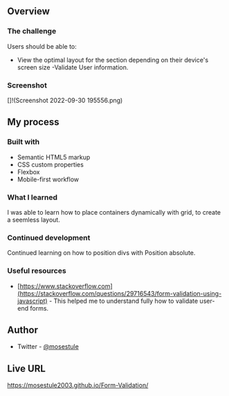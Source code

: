 
## Overview

### The challenge

Users should be able to:

- View the optimal layout for the section depending on their device's screen size
-Validate User information.
### Screenshot

[]!(Screenshot 2022-09-30 195556.png)


## My process

### Built with

- Semantic HTML5 markup
- CSS custom properties
- Flexbox
- Mobile-first workflow

### What I learned

I was able to learn how to place containers dynamically with grid, to create a seemless layout.

### Continued development

Continued learning on how to position divs with Position absolute.

### Useful resources

- [https://www.stackoverflow.com](https://stackoverflow.com/questions/29716543/form-validation-using-javascript) - This helped me to understand fully how to validate user-end forms.

## Author
- Twitter - [@mosestule](https://www.twitter.com/yourusername)

## Live URL
 https://mosestule2003.github.io/Form-Validation/
 
